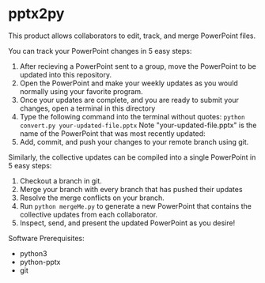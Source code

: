 # pptx2py
This product allows collaborators to edit, track, and merge PowerPoint files. 

You can track your PowerPoint changes in 5 easy steps:
1)  After recieving a PowerPoint sent to a group, move the PowerPoint to be updated into this repository.
2)  Open the PowerPoint and make your weekly updates as you would normally using your favorite program.
3) Once your updates are complete, and you are ready to submit your changes, open a terminal in this directory
4) Type the following command into the terminal without quotes:
     `python convert.py your-updated-file.pptx`
     Note "your-updated-file.pptx" is the name of the PowerPoint that was most recently updated:
5) Add, commit, and push your changes to your remote branch using git.

Similarly, the collective updates can be compiled into a single PowerPoint in 5 easy steps:
1) Checkout a branch in git.
2) Merge your branch with every branch that has pushed their updates
3) Resolve the merge conflicts on your branch.
4) Run `python mergeMe.py` to generate a new PowerPoint that contains the collective updates from each collaborator.
5) Inspect, send, and present the updated PowerPoint as you desire!

Software Prerequisites:
- python3
- python-pptx
- git
